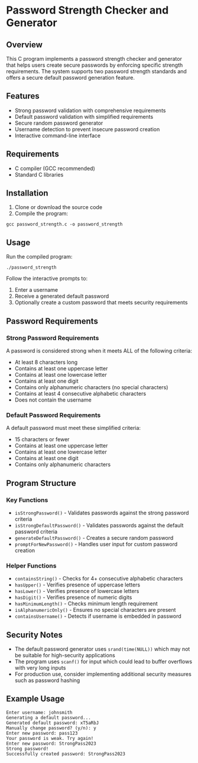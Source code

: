 # Password Strength Checker and Generator

## Overview
This C program implements a password strength checker and generator that helps users create secure passwords by enforcing specific strength requirements. The system supports two password strength standards and offers a secure default password generation feature.

## Features
- Strong password validation with comprehensive requirements
- Default password validation with simplified requirements
- Secure random password generator
- Username detection to prevent insecure password creation
- Interactive command-line interface

## Requirements
- C compiler (GCC recommended)
- Standard C libraries

## Installation
1. Clone or download the source code
2. Compile the program:
```
gcc password_strength.c -o password_strength
```

## Usage
Run the compiled program:
```
./password_strength
```

Follow the interactive prompts to:
1. Enter a username
2. Receive a generated default password
3. Optionally create a custom password that meets security requirements

## Password Requirements

### Strong Password Requirements
A password is considered strong when it meets ALL of the following criteria:
- At least 8 characters long
- Contains at least one uppercase letter
- Contains at least one lowercase letter
- Contains at least one digit
- Contains only alphanumeric characters (no special characters)
- Contains at least 4 consecutive alphabetic characters
- Does not contain the username

### Default Password Requirements
A default password must meet these simplified criteria:
- 15 characters or fewer
- Contains at least one uppercase letter
- Contains at least one lowercase letter
- Contains at least one digit
- Contains only alphanumeric characters

## Program Structure

### Key Functions
- `isStrongPassword()` - Validates passwords against the strong password criteria
- `isStrongDefaultPassword()` - Validates passwords against the default password criteria
- `generateDefaultPassword()` - Creates a secure random password
- `promptForNewPassword()` - Handles user input for custom password creation

### Helper Functions
- `containsString()` - Checks for 4+ consecutive alphabetic characters
- `hasUpper()` - Verifies presence of uppercase letters
- `hasLower()` - Verifies presence of lowercase letters
- `hasDigit()` - Verifies presence of numeric digits
- `hasMinimumLength()` - Checks minimum length requirement
- `isAlphanumericOnly()` - Ensures no special characters are present
- `containsUsername()` - Detects if username is embedded in password

## Security Notes
- The default password generator uses `srand(time(NULL))` which may not be suitable for high-security applications
- The program uses `scanf()` for input which could lead to buffer overflows with very long inputs
- For production use, consider implementing additional security measures such as password hashing

## Example Usage
```
Enter username: johnsmith
Generating a default password...
Generated default password: xT5aRbJ
Manually change password? (y/n): y
Enter new password: pass123
Your password is weak. Try again!
Enter new password: StrongPass2023
Strong password!
Successfully created password: StrongPass2023
```
